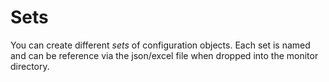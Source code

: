 # Sets

You can create different *sets* of configuration objects. Each set is named and can be reference via the json/excel file when dropped into the monitor directory.
